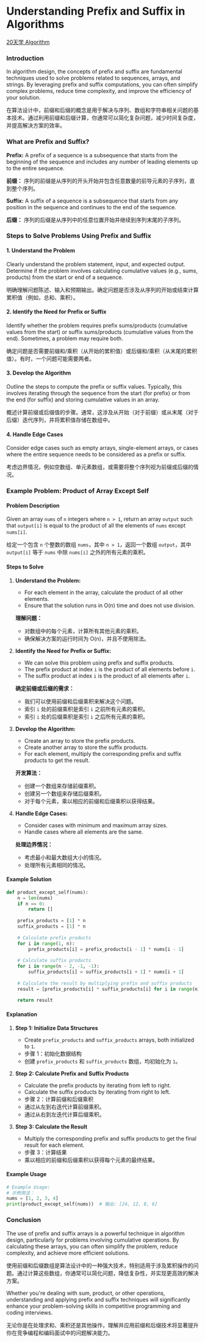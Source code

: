# Understanding Prefix and Suffix in Algorithms

[20天学 Algorithm](https://github.com/uwspstar/20-Day-Challenge-List/blob/main/Algorithm/README.md)

### Introduction

In algorithm design, the concepts of prefix and suffix are fundamental techniques used to solve problems related to sequences, arrays, and strings. By leveraging prefix and suffix computations, you can often simplify complex problems, reduce time complexity, and improve the efficiency of your solution.

在算法设计中，前缀和后缀的概念是用于解决与序列、数组和字符串相关问题的基本技术。通过利用前缀和后缀计算，你通常可以简化复杂问题，减少时间复杂度，并提高解决方案的效率。

### What are Prefix and Suffix?

**Prefix:** A prefix of a sequence is a subsequence that starts from the beginning of the sequence and includes any number of leading elements up to the entire sequence.

**前缀：** 序列的前缀是从序列的开头开始并包含任意数量的前导元素的子序列，直到整个序列。

**Suffix:** A suffix of a sequence is a subsequence that starts from any position in the sequence and continues to the end of the sequence.

**后缀：** 序列的后缀是从序列中的任意位置开始并继续到序列末尾的子序列。

### Steps to Solve Problems Using Prefix and Suffix

#### 1. Understand the Problem

Clearly understand the problem statement, input, and expected output. Determine if the problem involves calculating cumulative values (e.g., sums, products) from the start or end of a sequence.

明确理解问题陈述、输入和预期输出。确定问题是否涉及从序列的开始或结束计算累积值（例如，总和、乘积）。

#### 2. Identify the Need for Prefix or Suffix

Identify whether the problem requires prefix sums/products (cumulative values from the start) or suffix sums/products (cumulative values from the end). Sometimes, a problem may require both.

确定问题是否需要前缀和/乘积（从开始的累积值）或后缀和/乘积（从末尾的累积值）。有时，一个问题可能需要两者。

#### 3. Develop the Algorithm

Outline the steps to compute the prefix or suffix values. Typically, this involves iterating through the sequence from the start (for prefix) or from the end (for suffix) and storing cumulative values in an array.

概述计算前缀或后缀值的步骤。通常，这涉及从开始（对于前缀）或从末尾（对于后缀）迭代序列，并将累积值存储在数组中。

#### 4. Handle Edge Cases

Consider edge cases such as empty arrays, single-element arrays, or cases where the entire sequence needs to be considered as a prefix or suffix.

考虑边界情况，例如空数组、单元素数组，或需要将整个序列视为前缀或后缀的情况。

### Example Problem: Product of Array Except Self

#### Problem Description

Given an array `nums` of `n` integers where `n > 1`, return an array `output` such that `output[i]` is equal to the product of all the elements of `nums` except `nums[i]`.

给定一个包含 `n` 个整数的数组 `nums`，其中 `n > 1`，返回一个数组 `output`，其中 `output[i]` 等于 `nums` 中除 `nums[i]` 之外的所有元素的乘积。

#### Steps to Solve

1. **Understand the Problem:**
   - For each element in the array, calculate the product of all other elements.
   - Ensure that the solution runs in O(n) time and does not use division.

   **理解问题：**
   - 对数组中的每个元素，计算所有其他元素的乘积。
   - 确保解决方案的运行时间为 O(n)，并且不使用除法。

2. **Identify the Need for Prefix or Suffix:**
   - We can solve this problem using prefix and suffix products.
   - The prefix product at index `i` is the product of all elements before `i`.
   - The suffix product at index `i` is the product of all elements after `i`.

   **确定前缀或后缀的需求：**
   - 我们可以使用前缀和后缀乘积来解决这个问题。
   - 索引 `i` 处的前缀乘积是索引 `i` 之前所有元素的乘积。
   - 索引 `i` 处的后缀乘积是索引 `i` 之后所有元素的乘积。

3. **Develop the Algorithm:**
   - Create an array to store the prefix products.
   - Create another array to store the suffix products.
   - For each element, multiply the corresponding prefix and suffix products to get the result.

   **开发算法：**
   - 创建一个数组来存储前缀乘积。
   - 创建另一个数组来存储后缀乘积。
   - 对于每个元素，乘以相应的前缀和后缀乘积以获得结果。

4. **Handle Edge Cases:**
   - Consider cases with minimum and maximum array sizes.
   - Handle cases where all elements are the same.

   **处理边界情况：**
   - 考虑最小和最大数组大小的情况。
   - 处理所有元素相同的情况。

#### Example Solution

```python
def product_except_self(nums):
    n = len(nums)
    if n == 0:
        return []
    
    prefix_products = [1] * n
    suffix_products = [1] * n
    
    # Calculate prefix products
    for i in range(1, n):
        prefix_products[i] = prefix_products[i - 1] * nums[i - 1]
    
    # Calculate suffix products
    for i in range(n - 2, -1, -1):
        suffix_products[i] = suffix_products[i + 1] * nums[i + 1]
    
    # Calculate the result by multiplying prefix and suffix products
    result = [prefix_products[i] * suffix_products[i] for i in range(n)]
    
    return result
```

#### Explanation

1. **Step 1: Initialize Data Structures**
   - Create `prefix_products` and `suffix_products` arrays, both initialized to `1`.
   - 步骤 1：初始化数据结构
   - 创建 `prefix_products` 和 `suffix_products` 数组，均初始化为 `1`。

2. **Step 2: Calculate Prefix and Suffix Products**
   - Calculate the prefix products by iterating from left to right.
   - Calculate the suffix products by iterating from right to left.
   - 步骤 2：计算前缀和后缀乘积
   - 通过从左到右迭代计算前缀乘积。
   - 通过从右到左迭代计算后缀乘积。

3. **Step 3: Calculate the Result**
   - Multiply the corresponding prefix and suffix products to get the final result for each element.
   - 步骤 3：计算结果
   - 乘以相应的前缀和后缀乘积以获得每个元素的最终结果。

#### Example Usage

```python
# Example Usage:
# 示例用法：
nums = [1, 2, 3, 4]
print(product_except_self(nums))  # 输出: [24, 12, 8, 6]
```

### Conclusion

The use of prefix and suffix arrays is a powerful technique in algorithm design, particularly for problems involving cumulative operations. By calculating these arrays, you can often simplify the problem, reduce complexity, and achieve more efficient solutions.

使用前缀和后缀数组是算法设计中的一种强大技术，特别适用于涉及累积操作的问题。通过计算这些数组，你通常可以简化问题，降低复杂性，并实现更高效的解决方案。

Whether you're dealing with sum, product, or other operations, understanding and applying prefix and suffix techniques will significantly enhance your problem-solving skills in competitive programming and coding interviews.

无论你是在处理求和、乘积还是其他操作，理解并应用前缀和后缀技术将显著提升你在竞争编程和编码面试中的问题解决能力。
